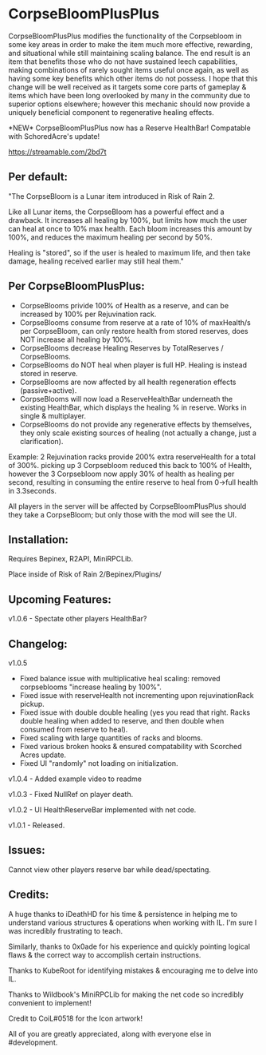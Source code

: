 # CorpseBloomPlusPlus
CorpseBloomPlusPlus modifies the functionality of the Corpsebloom in some key areas in order to make the item much more effective, rewarding, and situational while still maintaining scaling balance.
The end result is an item that benefits those who do not have sustained leech capabilities, making combinations of rarely sought items useful once again, as well as having some key benefits which other items do not possess.
I hope that this change will be well received as it targets some core parts of gameplay & items which have been long overlooked by many in the community due to superior options elsewhere; however this mechanic should now provide a uniquely beneficial component to regenerative healing effects.

\*NEW\* CorpseBloomPlusPlus now has a Reserve HealthBar! Compatable with SchoredAcre's update!

https://streamable.com/2bd7t

## Per default: 

"The CorpseBloom is a Lunar item introduced in Risk of Rain 2.

Like all Lunar items, the CorpseBloom has a powerful effect and a drawback. It increases all healing by 100%, but limits how much the user can heal at once to 10% max health. Each bloom increases this amount by 100%, and reduces the maximum healing per second by 50%.

Healing is "stored", so if the user is healed to maximum life, and then take damage, healing received earlier may still heal them."

## Per CorpseBloomPlusPlus:

* CorpseBlooms privide 100% of Health as a reserve, and can be increased by 100% per Rejuvination rack. 
* CorpseBlooms consume from reserve at a rate of 10% of maxHealth/s per CorpseBloom, can only restore health from stored reserves, does NOT increase all healing by 100%.
* CorpseBlooms decrease Healing Reserves by TotalReserves / CorpseBlooms.
* CorpseBlooms do NOT heal when player is full HP. Healing is instead stored in reserve.
* CorpseBlooms are now affected by all health regeneration effects (passive+active).
* CorpseBlooms will now load a ReserveHealthBar underneath the existing HealthBar, which displays the healing % in reserve. Works in single & multiplayer.
* CorpseBlooms do not provide any regenerative effects by themselves, they only scale existing sources of healing (not actually a change, just a clarification).

Example: 2 Rejuvination racks provide 200% extra reserveHealth for a total of 300%. picking up 3 Corpsebloom reduced this back to 100% of Health, however the 3 Corpsebloom now apply 30% of health as healing per second, resulting in consuming the entire reserve to heal from 0->full health in 3.3seconds.

All players in the server will be affected by CorpseBloomPlusPlus should they take a CorpseBloom; but only those with the mod will see the UI.

## Installation:

Requires Bepinex, R2API, MiniRPCLib.

Place inside of Risk of Rain 2/Bepinex/Plugins/

## Upcoming Features:

v1.0.6 - Spectate other players HealthBar?

## Changelog:
v1.0.5 
* Fixed balance issue with multiplicative heal scaling: removed corpseblooms "increase healing by 100%".
* Fixed issue with reserveHealth not incrementing upon rejuvinationRack pickup.
* Fixed issue with double double healing (yes you read that right. Racks double healing when added to reserve, and then double when consumed from reserve to heal).
* Fixed scaling with large quantities of racks and blooms.
* Fixed various broken hooks & ensured compatability with Scorched Acres update.
* Fixed UI "randomly" not loading on initialization.

v1.0.4 - Added example video to readme

v1.0.3 - Fixed NullRef on player death.

v1.0.2 - UI HealthReserveBar implemented with net code.

v1.0.1 - Released.

## Issues:

Cannot view other players reserve bar while dead/spectating.

## Credits:

A huge thanks to iDeathHD for his time & persistence in helping me to understand various structures & operations when working with IL. I'm sure I was incredibly frustrating to teach.

Similarly, thanks to 0x0ade for his experience and quickly pointing logical flaws & the correct way to accomplish certain instructions.

Thanks to KubeRoot for identifying mistakes & encouraging me to delve into IL.

Thanks to Wildbook's MiniRPCLib for making the net code so incredibly convenient to implement!

Credit to CoiL#0518 for the Icon artwork!

All of you are greatly appreciated, along with everyone else in #development.